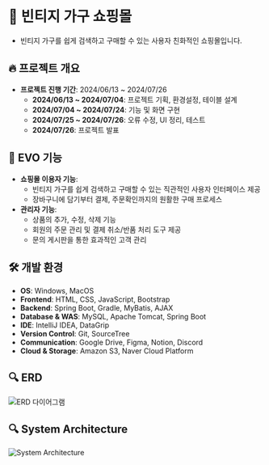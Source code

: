 # 📌 빈티지 가구 쇼핑몰
- 빈티지 가구를 쉽게 검색하고 구매할 수 있는 사용자 친화적인 쇼핑몰입니다. 

## 🔥 프로젝트 개요
- **프로젝트 진행 기간**: 2024/06/13 ~ 2024/07/26
  - **2024/06/13 ~ 2024/07/04**: 프로젝트 기획, 환경설정, 테이블 설계
  - **2024/07/04 ~ 2024/07/24**: 기능 및 화면 구현
  - **2024/07/25 ~ 2024/07/26**: 오류 수정, UI 정리, 테스트
  - **2024/07/26**: 프로젝트 발표

## 🎥 EVO 기능
- **쇼핑몰 이용자 기능**:
  - 빈티지 가구를 쉽게 검색하고 구매할 수 있는 직관적인 사용자 인터페이스 제공
  - 장바구니에 담기부터 결제, 주문확인까지의 원활한 구매 프로세스
- **관리자 기능**:
  - 상품의 추가, 수정, 삭제 기능
  - 회원의 주문 관리 및 결제 취소/반품 처리 도구 제공
  - 문의 게시판을 통한 효과적인 고객 관리

## 🛠️ 개발 환경
- **OS**: Windows, MacOS
- **Frontend**: HTML, CSS, JavaScript, Bootstrap
- **Backend**: Spring Boot, Gradle, MyBatis, AJAX
- **Database & WAS**: MySQL, Apache Tomcat, Spring Boot
- **IDE**: IntelliJ IDEA, DataGrip
- **Version Control**: Git, SourceTree
- **Communication**: Google Drive, Figma, Notion, Discord
- **Cloud & Storage**: Amazon S3, Naver Cloud Platform

## 🔍 ERD
![ERD 다이어그램](https://ifh.cc/g/O1J475.jpg)

## 🔍 System Architecture
![System Architecture](https://ifh.cc/g/rOdMVQ.png)

